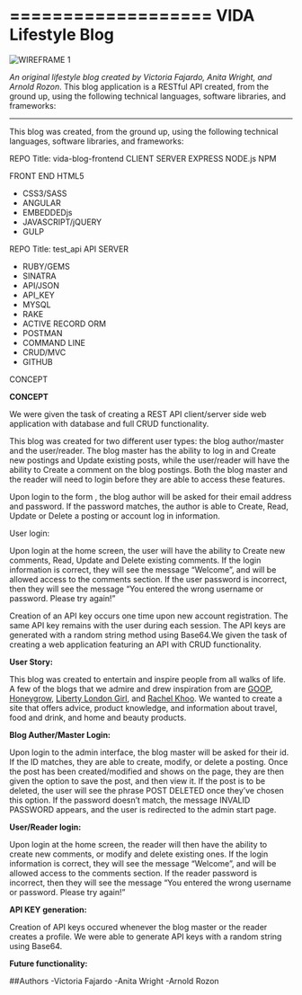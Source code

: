 
===================
VIDA Lifestyle Blog
====================

![WIREFRAME 1](images/vidablogheader.png)

*An original lifestyle blog created by Victoria Fajardo, Anita Wright, and Arnold Rozon*. This blog application is a RESTful API created, from the ground up, using the following technical languages, software libraries, and frameworks:

---

This blog was created, from the ground up, using the following technical languages, software libraries, and frameworks:


REPO Title: vida-blog-frontend
CLIENT SERVER
EXPRESS
NODE.js
NPM

FRONT END
HTML5
* CSS3/SASS
* ANGULAR
* EMBEDDEDjs
* JAVASCRIPT/jQUERY
* GULP

REPO Title: test_api
API SERVER
* RUBY/GEMS
* SINATRA
* API/JSON
* API_KEY
* MYSQL
* RAKE
* ACTIVE RECORD ORM
* POSTMAN
* COMMAND LINE
* CRUD/MVC
* GITHUB

CONCEPT


**CONCEPT**

We were given the task of creating a REST API client/server side web application with database and full CRUD functionality.

This blog was created for two different user types: the blog author/master and the user/reader.
The blog master has the ability to log in and Create new postings and Update existing posts, while the user/reader will have the ability to Create a comment on the blog postings. Both the blog master and the reader will need to login before they are able to access these features.

Upon login to the form , the blog author will be asked for their email address and password.  If the password matches, the author is able to Create, Read, Update or Delete a posting or account log in information. 

User login:

Upon login at the home screen, the user will have the ability to Create new comments, Read, Update and Delete existing comments. If the login information is correct, they will see the message “Welcome”, and will be allowed access to the comments section. If the user password is incorrect, then they will see the message “You entered the wrong username or password. Please try again!”

Creation of an API key occurs one time upon new account registration.  The same API key remains with the user during each session. The API keys are generated with a random string method using Base64.We given the task of creating a web application featuring an API with CRUD functionality. 

**User Story:**

This blog was created to entertain and inspire people from all walks of life.  A few of the blogs that we admire and drew inspiration from are [GOOP](http://www.goop.com), [Honeygrow](http://honeygrow.com), [Liberty London Girl](http://www.libertylondongirl.com), and [Rachel Khoo](http://www.rachelkhoo.com).  We wanted to create a site that offers advice, product knowledge, and information about travel, food and drink, and home and beauty products.  

  

**Blog Auther/Master Login:**

Upon login to the admin interface, the blog master will be asked for their id.  If the ID matches, they are able to create, modify, or delete a posting.  Once the post has been created/modified and shows on the page, they are then given the option to save the post, and then view it. If the post is to be deleted, the user will see the phrase POST DELETED once they’ve chosen this option.  If the password doesn’t match, the message INVALID PASSWORD appears, and the user is redirected to the admin start page. 


**User/Reader login:**

Upon login at the home screen, the reader will then have the ability to create new comments, or modify and delete existing ones.  If the login information is correct, they will see the message “Welcome”, and will be allowed access to the comments section.  If the reader password is incorrect, then they will see the message “You entered the wrong username or password.  Please try again!”

**API KEY generation:** 

Creation of API keys occured whenever the blog master or the reader creates a profile.  We were able to generate API keys with a random string using Base64.

**Future functionality:**


##Authors
	-Victoria Fajardo
	-Anita Wright
	-Arnold Rozon
